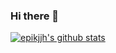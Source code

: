 ### Hi there 👋
[![epikjjh's github stats](https://github-readme-stats.vercel.app/api?username=epikjjh)](https://github.com/anuraghazra/github-readme-stats)
<!--
**epikjjh/epikjjh** is a ✨ _special_ ✨ repository because its `README.md` (this file) appears on your GitHub profile.

Here are some ideas to get you started:

- 🔭 I’m currently working on ...
- 🌱 I’m currently learning ...
- 👯 I’m looking to collaborate on ...
- 🤔 I’m looking for help with ...
- 💬 Ask me about ...
- 📫 How to reach me: ...
- 😄 Pronouns: ...
- ⚡ Fun fact: ...
-->
